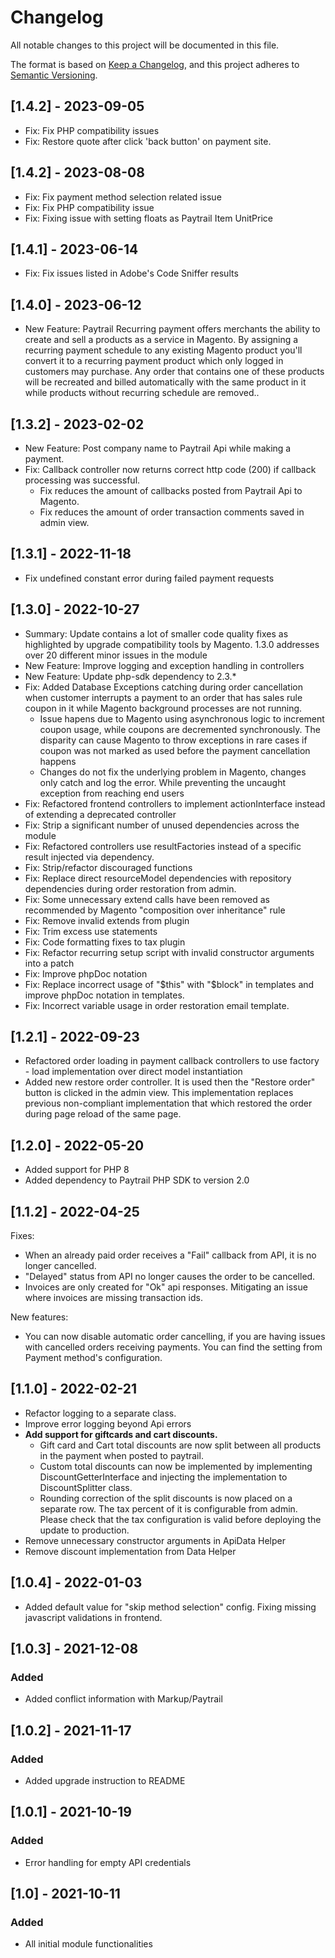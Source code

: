# Changelog

All notable changes to this project will be documented in this file.

The format is based on [Keep a Changelog](https://keepachangelog.com/en/1.0.0/),
and this project adheres to [Semantic Versioning](https://semver.org/spec/v2.0.0.html).

## [1.4.2] - 2023-09-05

- Fix: Fix PHP compatibility issues
- Fix: Restore quote after click 'back button' on payment site.

## [1.4.2] - 2023-08-08

- Fix: Fix payment method selection related issue
- Fix: Fix PHP compatibility issue
- Fix: Fixing issue with setting floats as Paytrail Item UnitPrice

## [1.4.1] - 2023-06-14

- Fix: Fix issues listed in Adobe's Code Sniffer results

## [1.4.0] - 2023-06-12

- New Feature: Paytrail Recurring payment offers merchants the ability to create and sell a products as a service in
  Magento. By assigning a recurring payment schedule to any existing Magento product you'll convert it to a recurring
  payment product which only logged in customers may purchase. Any order that contains one of these products will be
  recreated and billed automatically with the same product in it while products without recurring schedule are removed..

## [1.3.2] - 2023-02-02

- New Feature: Post company name to Paytrail Api while making a payment.
- Fix: Callback controller now returns correct http code (200) if callback processing was successful.
    - Fix reduces the amount of callbacks posted from Paytrail Api to Magento.
    - Fix reduces the amount of order transaction comments saved in admin view.

## [1.3.1] - 2022-11-18

- Fix undefined constant error during failed payment requests

## [1.3.0] - 2022-10-27

- Summary: Update contains a lot of smaller code quality fixes as highlighted by upgrade compatibility tools by Magento.
  1.3.0 addresses over 20 different minor issues in the module
- New Feature: Improve logging and exception handling in controllers
- New Feature: Update php-sdk dependency to 2.3.*
- Fix: Added Database Exceptions catching during order cancellation when customer interrupts a payment to an order that
  has sales rule coupon in it while Magento background processes are not running.
    - Issue hapens due to Magento using asynchronous logic to increment coupon usage, while coupons are decremented
      synchronously. The disparity can cause Magento to throw exceptions in rare cases if coupon was not marked as used
      before the payment cancellation happens
    - Changes do not fix the underlying problem in Magento, changes only catch and log the error. While preventing the
      uncaught exception from reaching end users
- Fix: Refactored frontend controllers to implement actionInterface instead of extending a deprecated controller
- Fix: Strip a significant number of unused dependencies across the module
- Fix: Refactored controllers use resultFactories instead of a specific result injected via dependency.
- Fix: Strip/refactor discouraged functions
- Fix: Replace direct resourceModel dependencies with repository dependencies during order restoration from admin.
- Fix: Some unnecessary extend calls have been removed as recommended by Magento "composition over inheritance" rule
- Fix: Remove invalid extends from plugin
- Fix: Trim excess use statements
- Fix: Code formatting fixes to tax plugin
- Fix: Refactor recurring setup script with invalid constructor arguments into a patch
- Fix: Improve phpDoc notation
- Fix: Replace incorrect usage of "$this" with "$block" in templates and improve phpDoc notation in templates.
- Fix: Incorrect variable usage in order restoration email template.

## [1.2.1] - 2022-09-23

- Refactored order loading in payment callback controllers to use factory - load implementation over direct model
  instantiation
- Added new restore order controller. It is used then the "Restore order" button is clicked in the admin view. This
  implementation replaces previous non-compliant implementation that which restored the order during page reload of the
  same page.

## [1.2.0] - 2022-05-20

- Added support for PHP 8
- Added dependency to Paytrail PHP SDK to version 2.0

## [1.1.2] - 2022-04-25

Fixes:

- When an already paid order receives a "Fail" callback from API, it is no longer cancelled.
- "Delayed" status from API no longer causes the order to be cancelled.
- Invoices are only created for "Ok" api responses. Mitigating an issue where invoices are missing transaction ids.

New features:

- You can now disable automatic order cancelling, if you are having issues with cancelled orders receiving payments. You
  can find the setting from Payment method's configuration.

## [1.1.0] - 2022-02-21

- Refactor logging to a separate class.
- Improve error logging beyond Api errors
- **Add support for giftcards and cart discounts.**
    - Gift card and Cart total discounts are now split between all products in the payment when posted to paytrail.
    - Custom total discounts can now be implemented by implementing DiscountGetterInterface and injecting the
      implementation to DiscountSplitter class.
    - Rounding correction of the split discounts is now placed on a separate row. The tax percent of it is configurable
      from admin. Please check that the tax configuration is valid before deploying the update to production.
- Remove unnecessary constructor arguments in ApiData Helper
- Remove discount implementation from Data Helper

## [1.0.4] - 2022-01-03

- Added default value for "skip method selection" config. Fixing missing javascript validations in frontend.

## [1.0.3] - 2021-12-08

### Added

- Added conflict information with Markup/Paytrail

## [1.0.2] - 2021-11-17

### Added

- Added upgrade instruction to README

## [1.0.1] - 2021-10-19

### Added

- Error handling for empty API credentials

## [1.0] - 2021-10-11

### Added

- All initial module functionalities
